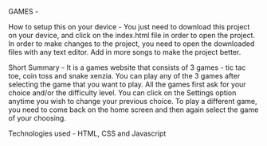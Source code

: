 GAMES -

How to setup this on your device -
You just need to download this project on your device, and click on the index.html file in order to open the project. In order to make changes to the project, you need to open the downloaded files with any text editor. Add in more songs to make the project better.

Short Summary -
It is a games website that consists of 3 games - tic tac toe, coin toss and snake xenzia. You can play any of the 3 games after selecting the game that you want to play. All the games first ask for your choice and/or the difficulty level. You can click on the Settings option anytime you wish to change your previous choice. To play a different game, you need to come back on the home screen and then again select the game of your choosing.

Technologies used -
HTML, CSS and Javascript